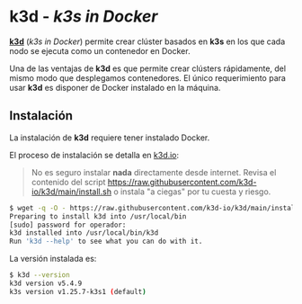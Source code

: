 # **k3d** - *k3s in Docker*

**[k3d](https://k3d.io/)** (*k3s in Docker*) permite crear clúster basados en **k3s** en los que cada nodo se ejecuta como un contenedor en Docker.

Una de las ventajas de **k3d** es que permite crear clústers rápidamente, del mismo modo que desplegamos contenedores. El único requerimiento para usar **k3d** es disponer de Docker instalado en la máquina.

## Instalación

La instalación de **k3d** requiere tener instalado Docker.

El proceso de instalación se detalla en [k3d.io](https://k3d.io/):

> No es seguro instalar **nada** directamente desde internet. Revisa el contenido del script <https://raw.githubusercontent.com/k3d-io/k3d/main/install.sh> o instala "a ciegas" por tu cuesta y riesgo.

```bash
$ wget -q -O - https://raw.githubusercontent.com/k3d-io/k3d/main/install.sh | bash
Preparing to install k3d into /usr/local/bin
[sudo] password for operador: 
k3d installed into /usr/local/bin/k3d
Run 'k3d --help' to see what you can do with it.
```

La versión instalada es:

```bash
$ k3d --version
k3d version v5.4.9
k3s version v1.25.7-k3s1 (default)
```
